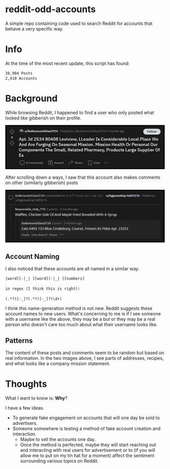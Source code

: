 # reddit-odd-accounts
A simple repo containing code used to search Reddit for accounts that behave a very specific way.

# Info
At the time of the most recent update, this script has found:

```
38,904 Posts
2,410 Accounts
```

# Background
While browsing Reddit, I happened to find a user who only posted what looked like gibberish on their profile. 

![Example post](/img/example-odd-post.png)

After scrolling down a ways, I saw that this account also makes comments on other (similarly gibberish) posts

![Example comment](/img/example-odd-comment.png)

## Account Naming
I also noticed that these accounts are all named in a similar way. 

```
[word][-|_| ][word][-|_| ][numbers]

in regex (I think this is right):

(.*?)[-_]?(.*?)[-_]?(\d+)
```

I think this name-generation method is not new. Reddit suggests these account names to new users. What's concerning to me is if I see someone with a username like the above, they may be a bot or they may be a real person who doesn't care too much about what their username looks like.

## Patterns
The content of these posts and comments seem to be random but based on real information. In the two images above, I see parts of addresses, recipes, and what looks like a company mission statement.

# Thoughts
What I want to know is: **Why**? 

I have a few ideas.

- To generate fake engagement on accounts that will one day be sold to advertisers.
- Someone somewhere is testing a method of fake account creation and interaction.
    - Maybe to sell the accounts one day.
    - Once the method is perfected, maybe they will start reaching out and interacting with real users for advertisement or to (if you will allow me to put on my tin hat for a moment) affect the sentiment surrounding various topics on Reddit.

